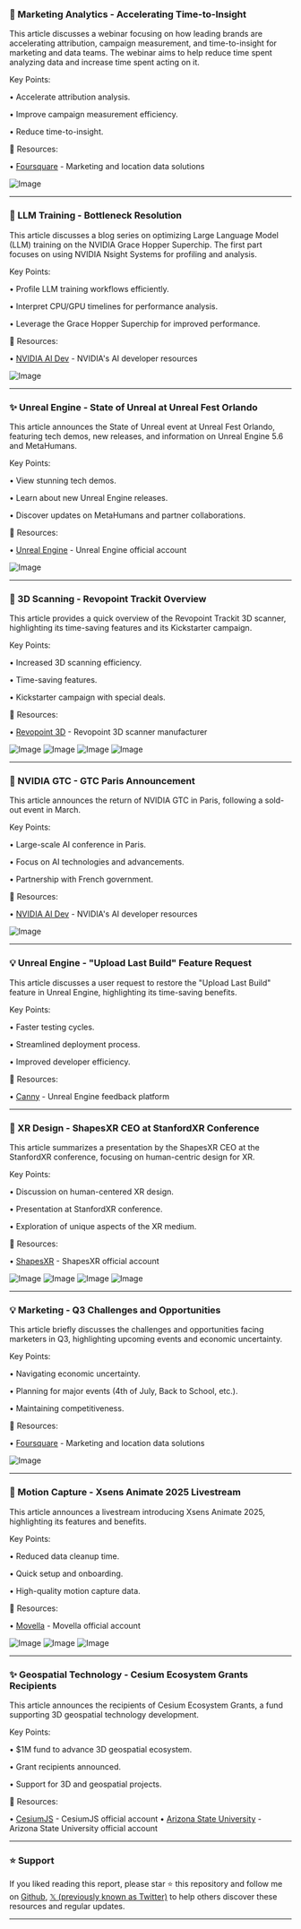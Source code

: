 ### 🚀 Marketing Analytics - Accelerating Time-to-Insight

This article discusses a webinar focusing on how leading brands are accelerating attribution, campaign measurement, and time-to-insight for marketing and data teams.  The webinar aims to help reduce time spent analyzing data and increase time spent acting on it.


Key Points:

• Accelerate attribution analysis.

• Improve campaign measurement efficiency.


• Reduce time-to-insight.



🔗 Resources:

• [Foursquare](https://x.com/Foursquare) - Marketing and location data solutions

![Image](https://pbs.twimg.com/media/GsJJ5_SXUAAsq-3?format=jpg&name=small)


---
### 🤖 LLM Training - Bottleneck Resolution

This article discusses a blog series on optimizing Large Language Model (LLM) training on the NVIDIA Grace Hopper Superchip.  The first part focuses on using NVIDIA Nsight Systems for profiling and analysis.


Key Points:

• Profile LLM training workflows efficiently.

• Interpret CPU/GPU timelines for performance analysis.

• Leverage the Grace Hopper Superchip for improved performance.



🔗 Resources:

• [NVIDIA AI Dev](https://x.com/NVIDIAAIDev) -  NVIDIA's AI developer resources

![Image](https://pbs.twimg.com/media/GsJFEuoW0AAn9JI?format=jpg&name=small)


---
### ✨ Unreal Engine - State of Unreal at Unreal Fest Orlando

This article announces the State of Unreal event at Unreal Fest Orlando, featuring tech demos, new releases, and information on Unreal Engine 5.6 and MetaHumans.


Key Points:

•  View stunning tech demos.

• Learn about new Unreal Engine releases.

• Discover updates on MetaHumans and partner collaborations.



🔗 Resources:


• [Unreal Engine](https://x.com/UnrealEngine) -  Unreal Engine official account

![Image](https://pbs.twimg.com/media/GsHyz46XgAAw5wR.jpg)


---
### 🚀 3D Scanning - Revopoint Trackit Overview

This article provides a quick overview of the Revopoint Trackit 3D scanner, highlighting its time-saving features and its Kickstarter campaign.


Key Points:

• Increased 3D scanning efficiency.

• Time-saving features.

• Kickstarter campaign with special deals.



🔗 Resources:

• [Revopoint 3D](https://x.com/Revopoint3d) - Revopoint 3D scanner manufacturer

![Image](https://pbs.twimg.com/media/GsHwddOWMAAPpF4?format=jpg&name=small)
![Image](https://pbs.twimg.com/media/GsHwdeEXMAAHCgb?format=jpg&name=small)
![Image](https://pbs.twimg.com/media/GsHwdbTWMAAB_6C?format=jpg&name=small)
![Image](https://pbs.twimg.com/media/GsHwdaoXgAAP-Hc?format=jpg&name=small)


---
### 🤖 NVIDIA GTC - GTC Paris Announcement

This article announces the return of NVIDIA GTC in Paris, following a sold-out event in March.


Key Points:

•  Large-scale AI conference in Paris.

•  Focus on AI technologies and advancements.

•  Partnership with French government.



🔗 Resources:

• [NVIDIA AI Dev](https://x.com/NVIDIAAIDev) - NVIDIA's AI developer resources

![Image](https://pbs.twimg.com/amplify_video_thumb/1927840473215029248/img/J2yKxdzumumBoIFO.jpg)


---
### 💡 Unreal Engine -  "Upload Last Build" Feature Request

This article discusses a user request to restore the "Upload Last Build" feature in Unreal Engine, highlighting its time-saving benefits.


Key Points:

•  Faster testing cycles.

•  Streamlined deployment process.

•  Improved developer efficiency.



🔗 Resources:

• [Canny](https://t.co/RiJ8LV6sDA) -  Unreal Engine feedback platform

---
### 🤖 XR Design - ShapesXR CEO at StanfordXR Conference

This article summarizes a presentation by the ShapesXR CEO at the StanfordXR conference, focusing on human-centric design for XR.


Key Points:

• Discussion on human-centered XR design.

• Presentation at StanfordXR conference.

• Exploration of unique aspects of the XR medium.


🔗 Resources:

• [ShapesXR](https://x.com/ShapesXR) -  ShapesXR official account

![Image](https://pbs.twimg.com/media/GsCKe3eXgAAcY3q?format=jpg&name=360x360)
![Image](https://pbs.twimg.com/media/GsCKe3eWMAA74Ki?format=jpg&name=360x360)
![Image](https://pbs.twimg.com/media/GsCKe3dWQAAfz7Z?format=jpg&name=360x360)
![Image](https://pbs.twimg.com/media/GsCKe3fWgAAPFAe?format=jpg&name=small)


---
### 💡 Marketing - Q3 Challenges and Opportunities

This article briefly discusses the challenges and opportunities facing marketers in Q3, highlighting upcoming events and economic uncertainty.


Key Points:

•  Navigating economic uncertainty.

•  Planning for major events (4th of July, Back to School, etc.).

•  Maintaining competitiveness.


🔗 Resources:

• [Foursquare](https://x.com/Foursquare) -  Marketing and location data solutions

![Image](https://pbs.twimg.com/media/GsDCj9ZXIAEN1rd?format=jpg&name=small)


---
### 🚀 Motion Capture - Xsens Animate 2025 Livestream

This article announces a livestream introducing Xsens Animate 2025, highlighting its features and benefits.


Key Points:

• Reduced data cleanup time.

• Quick setup and onboarding.

• High-quality motion capture data.



🔗 Resources:

• [Movella](https://x.com/MovellaEnt) -  Movella official account

![Image](https://pbs.twimg.com/media/GsBQa2mXgAAnk13?format=jpg&name=small)
![Image](https://pbs.twimg.com/media/GsBQbG3XUAAApG1?format=jpg&name=360x360)
![Image](https://pbs.twimg.com/media/GsBQbbCWAAArkWe?format=png&name=360x360)


---
### ✨ Geospatial Technology - Cesium Ecosystem Grants Recipients

This article announces the recipients of Cesium Ecosystem Grants, a fund supporting 3D geospatial technology development.


Key Points:

•  $1M fund to advance 3D geospatial ecosystem.

•  Grant recipients announced.

•  Support for 3D and geospatial projects.



🔗 Resources:

• [CesiumJS](https://x.com/CesiumJS) - CesiumJS official account
• [Arizona State University](https://x.com/ASU) - Arizona State University official account


---

### ⭐️ Support

If you liked reading this report, please star ⭐️ this repository and follow me on [Github](https://github.com/Drix10), [𝕏 (previously known as Twitter)](https://x.com/DRIX_10_) to help others discover these resources and regular updates.

---